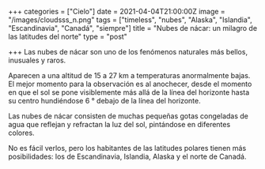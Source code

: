 +++
categories = ["Cielo"]
date = 2021-04-04T21:00:00Z
image = "/images/cloudsss_n.png"
tags = ["timeless", "nubes", "Alaska", "Islandia", "Escandinavia", "Canadá", "siempre"]
title = "Nubes de nácar: un milagro de las latitudes del norte"
type = "post"

+++
Las nubes de nácar son uno de los fenómenos naturales más bellos, inusuales y raros.  
  
Aparecen a una altitud de 15 a 27 km a temperaturas anormalmente bajas. El mejor momento para la observación es al anochecer, desde el momento en que el sol se pone visiblemente más allá de la línea del horizonte hasta su centro hundiéndose 6 ° debajo de la línea del horizonte.  
  
Las nubes de nácar consisten de muchas pequeñas gotas congeladas de agua que reflejan y refractan la luz del sol, pintándose en diferentes colores.  
  
No es fácil verlos, pero los habitantes de las latitudes polares tienen más posibilidades: los de Escandinavia, Islandia, Alaska y el norte de Canadá.